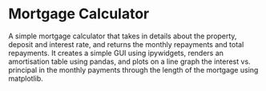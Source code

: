 # Mortgage Calculator

A simple mortgage calculator that takes in details about the property, deposit and interest rate, and returns the monthly repayments and total repayments. It creates a simple GUI using ipywidgets, renders an amortisation table using pandas, and plots on a line graph the interest vs. principal in the monthly payments through the length of the mortgage using matplotlib.
